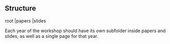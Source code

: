 ## Structure

root
|papers
|slides


Each year of the workshop should have its own subfolder inside papers and slides, as well as a single page for that year.

